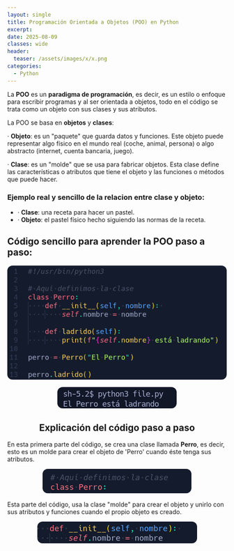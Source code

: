 ```yaml
---
layout: single
title: Programación Orientada a Objetos (POO) en Python
excerpt: 
date: 2025-08-09
classes: wide
header:
  teaser: /assets/images/x/x.png
categories:
  - Python
---
```


La **POO** es un **paradigma de programación**, es decir, es un estilo o enfoque para escribir programas y al ser orientada a objetos, todo en el código se trata como un objeto con sus clases y sus atributos. 

La POO se basa en **objetos** y **clases**:

· **Objeto**: es un "paquete" que guarda datos y funciones. Este objeto puede representar algo físico en el mundo real (coche, animal, persona) o algo abstracto (internet, cuenta bancaria, juego).

· **Clase**: es un "molde" que se usa para fabricar objetos. Esta clase define las características o atributos que tiene el objeto y las funciones o métodos que puede hacer.

### Ejemplo real y sencillo de la relacion entre clase y objeto: 

- · **Clase**: una receta para hacer un pastel.
- · **Objeto**: el pastel físico hecho siguiendo las normas de la receta.

## Código sencillo para aprender la POO paso a paso:

<p align="center">
  <img src="/assets/images/python/38.png" style="border-radius: 12px;">
</p>


<p align="center">
  <img src="/assets/images/python/39.png" style="border-radius: 12px;">
</p>


<h2 align="center"><strong>Explicación del código paso a paso </strong></h2>

En esta primera parte del código, se crea una clase llamada **Perro**, es decir, esto es un molde para crear el objeto de 'Perro' cuando éste tenga sus atributos.

<p align="center">
  <img src="/assets/images/python/40.png" style="border-radius: 12px;">
</p>


Esta parte del código, usa la clase "molde" para crear el objeto y unirlo con sus atributos y funciones cuando el propio objeto es creado.

<p align="center">
  <img src="/assets/images/python/41.png" style="border-radius: 12px;">
</p>

